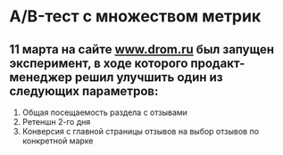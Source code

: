 # A/B-тест с множеством метрик
## 11 марта на сайте www.drom.ru был запущен эксперимент, в ходе которого продакт-менеджер решил улучшить один из следующих параметров: 
  1. Общая посещаемость раздела с отзывами
  2. Ретеншн 2-го дня
  3. Конверсия с главной страницы отзывов на выбор отзывов по конкретной марке
